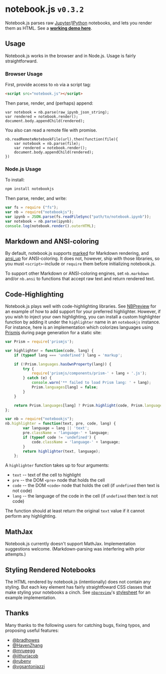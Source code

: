 # notebook.js `v0.3.2`

Notebook.js parses raw [Jupyter](http://jupyter.org/)/[IPython](http://ipython.org/) notebooks, and lets you render them as HTML. See a __[working demo here](https://jsvine.github.io/nbpreview/)__.

## Usage

Notebook.js works in the browser and in Node.js. Usage is fairly straightforward.

### Browser Usage

First, provide access to `nb` via a script tag:

```html
<script src="notebook.js"></script>
```

Then parse, render, and (perhaps) append:

```
var notebook = nb.parse(raw_ipynb_json_string);
var rendered = notebook.render();
document.body.appendChild(rendered);
```

You also can read a remote file with promise.

```
nb.readRemoteNotebookFile(url).then(function(file){
    var notebook = nb.parse(file);
    var rendered = notebook.render();
    document.body.appendChild(rendered);
})
```

### Node.js Usage

To install:

```sh
npm install notebookjs
```

Then parse, render, and write:

```js
var fs = require ("fs");
var nb = require("notebookjs");
var ipynb = JSON.parse(fs.readFileSync("path/to/notebook.ipynb"));
var notebook = nb.parse(ipynb);
console.log(notebook.render().outerHTML);
```

## Markdown and ANSI-coloring

By default, notebook.js supports [marked](https://github.com/chjj/marked) for Markdown rendering, and [ansi_up](https://github.com/drudru/ansi_up) for ANSI-coloring. It does not, however, ship with those libraries, so you must `<script>`-include or `require` them before initializing notebook.js.

To support other Markdown or ANSI-coloring engines, set `nb.markdown` and/or `nb.ansi` to functions that accept raw text and return rendered text.

## Code-Highlighting

Notebook.js plays well with code-highlighting libraries. See [NBPreview](https://github.com/jsvine/nbpreview)
for an example of how to add support for your preferred highlighter. However, if you wish to inject your own
highlighting, you can install a custom highlighter function by adding it under the `highlighter` name in an
`notebookjs` instance. For instance, here is an implementation which colorizes languages using
[Prismjs](http://prismjs.com) during page generation for a static site:

```js
var Prism = require('prismjs');

var highlighter = function(code, lang) {
    if (typeof lang === 'undefined') lang = 'markup';

    if (!Prism.languages.hasOwnProperty(lang)) {
        try {
            require('prismjs/components/prism-' + lang + '.js');
        } catch (e) {
            console.warn('** failed to load Prism lang: ' + lang);
            Prism.languages[lang] = false;
        }
    }

    return Prism.languages[lang] ? Prism.highlight(code, Prism.languages[lang]) : code;
};

var nb = require("notebookjs");
nb.highlighter = function(text, pre, code, lang) {
        var language = lang || 'text';
        pre.className = 'language-' + language;
        if (typeof code != 'undefined') {
            code.className = 'language-' + language;
        }
        return highlighter(text, language);
    };
```

A `highlighter` function takes up to four arguments:

* `text` -- text of the cell to highlight
* `pre` -- the DOM `<pre>` node that holds the cell
* `code` -- the DOM `<code>` node that holds the cell (if `undefined` then text is not code)
* `lang` -- the language of the code in the cell (if `undefined` then text is not code)

The function should at least return the original `text` value if it cannot perform any highlighting.

## MathJax 

Notebook.js currently doesn't support MathJax. Implementation suggestions welcome. (Markdown-parsing was interfering with prior attempts.)

## Styling Rendered Notebooks

The HTML rendered by notebook.js (intentionally) does not contain any styling. But each key element has fairly straightfoward CSS classes that make styling your notebooks a cinch. See [`nbpreview`](https://github.com/jsvine/nbpreview)'s [stylesheet](https://github.com/jsvine/nbpreview/blob/master/css/nbpreview.css) for an example implementation.

## Thanks

Many thanks to the following users for catching bugs, fixing typos, and proposing useful features:

- [@bradhowes](https://github.com/bradhowes)
- [@HavenZhang](https://github.com/HavenZhang)
- [@mrueegg](https://github.com/mrueegg)
- [@jithurjacob](https://github.com/jithurjacob)
- [@rubenv](https://github.com/rubenv)
- [@vgsantoniazzi](https://github.com/vgsantoniazzi)
